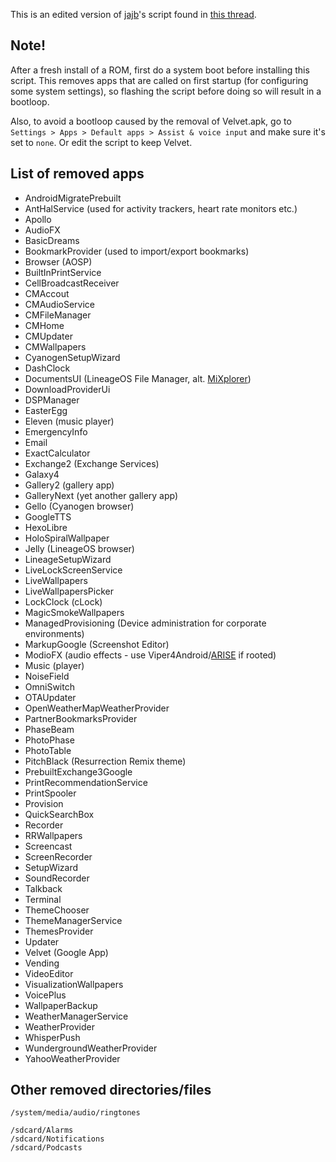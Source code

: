 This is an edited version of [jajb](http://forum.xda-developers.com/member.php?u=5772029)'s script found in [this thread](http://forum.xda-developers.com/android/software/gapps-google-apps-minimal-edition-t2943330).

## Note!

After a fresh install of a ROM, first do a system boot before installing this script. This removes apps that are called on first startup (for configuring some system settings), so flashing the script before doing so will result in a bootloop.

Also, to avoid a bootloop caused by the removal of Velvet.apk, go to `Settings > Apps > Default apps > Assist & voice input` and make sure it's set to `none`. Or edit the script to keep Velvet.

## List of removed apps

* AndroidMigratePrebuilt
* AntHalService (used for activity trackers, heart rate monitors etc.)
* Apollo
* AudioFX
* BasicDreams
* BookmarkProvider (used to import/export bookmarks)
* Browser (AOSP)
* BuiltInPrintService
* CellBroadcastReceiver
* CMAccout
* CMAudioService
* CMFileManager
* CMHome
* CMUpdater
* CMWallpapers
* CyanogenSetupWizard
* DashClock
* DocumentsUI (LineageOS File Manager, alt. [MiXplorer](https://forum.xda-developers.com/showthread.php?t=1523691))
* DownloadProviderUi
* DSPManager
* EasterEgg
* Eleven (music player)
* EmergencyInfo
* Email
* ExactCalculator
* Exchange2 (Exchange Services)
* Galaxy4
* Gallery2 (gallery app)
* GalleryNext (yet another gallery app)
* Gello (Cyanogen browser)
* GoogleTTS
* HexoLibre
* HoloSpiralWallpaper
* Jelly (LineageOS browser)
* LineageSetupWizard
* LiveLockScreenService
* LiveWallpapers
* LiveWallpapersPicker
* LockClock (cLock)
* MagicSmokeWallpapers
* ManagedProvisioning (Device administration for corporate environments)
* MarkupGoogle (Screenshot Editor)
* ModioFX (audio effects - use Viper4Android/[ARISE](https://forum.xda-developers.com/android/software/r-s-e-sound-systems-auditory-research-t3379709) if rooted)
* Music (player)
* NoiseField
* OmniSwitch
* OTAUpdater
* OpenWeatherMapWeatherProvider
* PartnerBookmarksProvider
* PhaseBeam
* PhotoPhase
* PhotoTable
* PitchBlack (Resurrection Remix theme)
* PrebuiltExchange3Google
* PrintRecommendationService
* PrintSpooler
* Provision
* QuickSearchBox
* Recorder
* RRWallpapers
* Screencast
* ScreenRecorder
* SetupWizard
* SoundRecorder
* Talkback
* Terminal
* ThemeChooser
* ThemeManagerService
* ThemesProvider
* Updater
* Velvet (Google App)
* Vending
* VideoEditor
* VisualizationWallpapers
* VoicePlus
* WallpaperBackup
* WeatherManagerService
* WeatherProvider
* WhisperPush
* WundergroundWeatherProvider
* YahooWeatherProvider

## Other removed directories/files

```
/system/media/audio/ringtones

/sdcard/Alarms
/sdcard/Notifications
/sdcard/Podcasts
```
